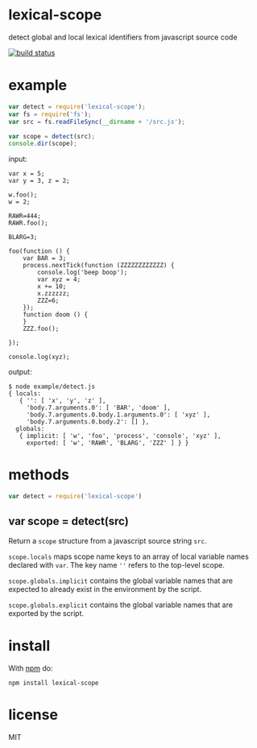 # lexical-scope

detect global and local lexical identifiers from javascript source code

[![build status](https://secure.travis-ci.org/substack/lexical-scope.png)](http://travis-ci.org/substack/lexical-scope)

# example

``` js
var detect = require('lexical-scope');
var fs = require('fs');
var src = fs.readFileSync(__dirname + '/src.js');

var scope = detect(src);
console.dir(scope);
```

input:

```
var x = 5;
var y = 3, z = 2;

w.foo();
w = 2;

RAWR=444;
RAWR.foo();

BLARG=3;

foo(function () {
    var BAR = 3;
    process.nextTick(function (ZZZZZZZZZZZZ) {
        console.log('beep boop');
        var xyz = 4;
        x += 10;
        x.zzzzzz;
        ZZZ=6;
    });
    function doom () {
    }
    ZZZ.foo();

});

console.log(xyz);
```

output:

```
$ node example/detect.js
{ locals: 
   { '': [ 'x', 'y', 'z' ],
     'body.7.arguments.0': [ 'BAR', 'doom' ],
     'body.7.arguments.0.body.1.arguments.0': [ 'xyz' ],
     'body.7.arguments.0.body.2': [] },
  globals: 
   { implicit: [ 'w', 'foo', 'process', 'console', 'xyz' ],
     exported: [ 'w', 'RAWR', 'BLARG', 'ZZZ' ] } }
```

# methods

``` js
var detect = require('lexical-scope')
```

## var scope = detect(src)

Return a `scope` structure from a javascript source string `src`.

`scope.locals` maps scope name keys to an array of local variable names declared
with `var`. The key name `''` refers to the top-level scope.

`scope.globals.implicit` contains the global variable names that are expected to
already exist in the environment by the script.

`scope.globals.explicit` contains the global variable names that are exported by
the script.

# install

With [npm](https://npmjs.org) do:

```
npm install lexical-scope
```

# license

MIT
